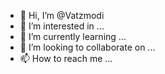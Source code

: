 - 👋 Hi, I’m @Vatzmodi
- 👀 I’m interested in ...
- 🌱 I’m currently learning ...
- 💞️ I’m looking to collaborate on ...
- 📫 How to reach me ...

<!---
Vatzmodi/Vatzmodi is a ✨ special ✨ repository because its `README.md` (this file) appears on your GitHub profile.
You can click the Preview link to take a look at your changes.
--->
